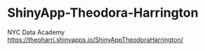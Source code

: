 # ShinyApp-Theodora-Harrington
NYC Data Academy 
https://theoharri.shinyapps.io/ShinyAppTheodoraHarrington/
